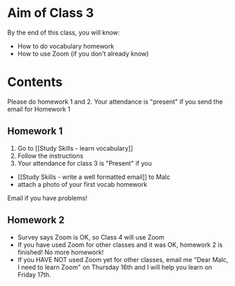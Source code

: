 # Aim of Class 3
By the end of this class, you will know:
* How to do vocabulary homework
* How to use Zoom (if you don't already know)



# Contents
Please do homework 1 and 2. 
Your attendance is "present" if you send the email for Homework 1

## Homework 1

1) Go to [[Study Skills - learn vocabulary]]
2) Follow the instructions
3) Your attendance for class 3 is "Present" if you 
* [[Study Skills - write a well formatted email]] to Malc
* attach a photo of your first vocab homework 

Email if you have problems!

## Homework 2
* Survey says Zoom is OK, so Class 4 will use Zoom
* If you have used Zoom for other classes and it was OK, homework 2 is finished! No more homework!
* If you HAVE NOT used Zoom yet for other classes, email me "Dear Malc, I need to learn Zoom" on Thursday 16th and I will help you learn on Friday 17th. 








